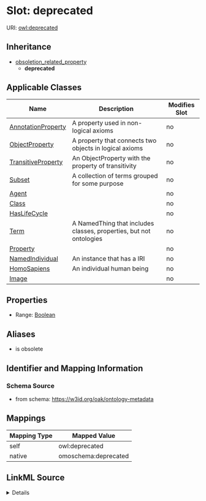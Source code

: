 

# Slot: deprecated



URI: [owl:deprecated](http://www.w3.org/2002/07/owl#deprecated)




## Inheritance

* [obsoletion_related_property](obsoletion_related_property.md)
    * **deprecated**






## Applicable Classes

| Name | Description | Modifies Slot |
| --- | --- | --- |
| [AnnotationProperty](AnnotationProperty.md) | A property used in non-logical axioms |  no  |
| [ObjectProperty](ObjectProperty.md) | A property that connects two objects in logical axioms |  no  |
| [TransitiveProperty](TransitiveProperty.md) | An ObjectProperty with the property of transitivity |  no  |
| [Subset](Subset.md) | A collection of terms grouped for some purpose |  no  |
| [Agent](Agent.md) |  |  no  |
| [Class](Class.md) |  |  no  |
| [HasLifeCycle](HasLifeCycle.md) |  |  no  |
| [Term](Term.md) | A NamedThing that includes classes, properties, but not ontologies |  no  |
| [Property](Property.md) |  |  no  |
| [NamedIndividual](NamedIndividual.md) | An instance that has a IRI |  no  |
| [HomoSapiens](HomoSapiens.md) | An individual human being |  no  |
| [Image](Image.md) |  |  no  |







## Properties

* Range: [Boolean](Boolean.md)



## Aliases


* is obsolete



## Identifier and Mapping Information







### Schema Source


* from schema: https://w3id.org/oak/ontology-metadata




## Mappings

| Mapping Type | Mapped Value |
| ---  | ---  |
| self | owl:deprecated |
| native | omoschema:deprecated |




## LinkML Source

<details>
```yaml
name: deprecated
in_subset:
- allotrope permitted profile
- go permitted profile
- obi permitted profile
from_schema: https://w3id.org/oak/ontology-metadata
aliases:
- is obsolete
rank: 1000
is_a: obsoletion_related_property
domain: ObsoleteAspect
slot_uri: owl:deprecated
alias: deprecated
domain_of:
- HasLifeCycle
range: boolean

```
</details>